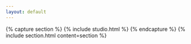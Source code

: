```yaml
---
layout: default
---
```


{% capture section %}
{% include studio.html %}
{% endcapture %}
{% include section.html content=section %}
